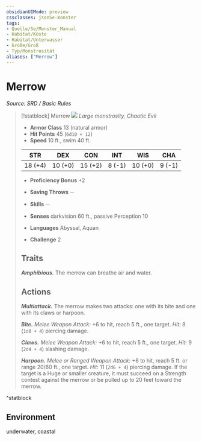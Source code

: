 ```yaml
---
obsidianUIMode: preview
cssclasses: json5e-monster
tags:
- Quelle/5e/Monster_Manual
- Habitat/Küste
- Habitat/Unterwasser
- Größe/Groß
- Typ/Monstrosität
aliases: ["Merrow"]
---
```

# Merrow
*Source: SRD / Basic Rules*  

> [!statblock] Merrow
> ![](compendium/bestiary/monstrosity/token/merrow.png#token)
> *Large monstrosity, Chaotic Evil*
> 
> - **Armor Class** 13  (natural armor)
> - **Hit Points** 45 (`6d10 + 12`)
> - **Speed** 10 ft., swim 40 ft.
> 
> |STR|DEX|CON|INT|WIS|CHA|
> |:---:|:---:|:---:|:---:|:---:|:---:|
> |18 (+4)|10 (+0)|15 (+2)| 8 (-1)|10 (+0)| 9 (-1)|
> 
> - **Proficiency Bonus** +2
> - **Saving Throws** ⏤
> - **Skills** ⏤
> - **Senses** darkvision 60 ft., passive Perception 10
> 
> - **Languages** Abyssal, Aquan
> - **Challenge** 2
> 
> ## Traits
> 
> ***Amphibious.*** The merrow can breathe air and water.
> 
> ## Actions
> 
> ***Multiattack.*** The merrow makes two attacks: one with its bite and one with its claws or harpoon.
> 
> ***Bite.*** *Melee Weapon Attack:* +6 to hit, reach 5 ft., one target. *Hit:* 8 (`1d8 + 4`) piercing damage.
> 
> ***Claws.*** *Melee Weapon Attack:* +6 to hit, reach 5 ft., one target. *Hit:* 9 (`2d4 + 4`) slashing damage.
> 
> ***Harpoon.*** *Melee or Ranged Weapon Attack:* +6 to hit, reach 5 ft. or range 20/60 ft., one target. *Hit:* 11 (`2d6 + 4`) piercing damage. If the target is a Huge or smaller creature, it must succeed on a Strength contest against the merrow or be pulled up to 20 feet toward the merrow.
^statblock

## Environment

underwater, coastal